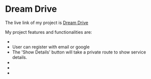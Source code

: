 # Dream Drive

The live link of my project is [Dream Drive](https://dream-drive-5ba8a.web.app/)

My project features and functionalities are:

-
- User can register with email or google
- The 'Show Details' button will take a private route to show service details.
-
-
-
